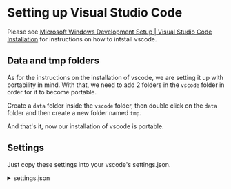 # Setting up Visual Studio Code

Please see [Microsoft Windows Development Setup | Visual Studio Code Installation](./Windows%20Development%20Environment.md#visual-studio-code-installation) for instructions on how to intstall vscode.

## Data and tmp folders

As for the instructions on the installation of vscode, we are setting it up with portability in mind. With that, we need to add 2 folders in the `vscode` folder in order for it to become portable.

Create a `data` folder inside the `vscode` folder, then double click on the `data` folder and then create a new folder named `tmp`.

And that's it, now our installation of vscode is portable.

## Settings

Just copy these settings into your vscode's settings.json.

<details>
    <summary>settings.json</summary>

```json
{
    "workbench.sideBar.location": "right",
    "files.eol": "\n",
    "telemetry.telemetryLevel": "off",
    "git.path": "C:/SW/git/cmd/git.exe",
    "terminal.integrated.profiles.windows": {
        "PowerShell": {
            "source": "PowerShell",
            "icon": "terminal-powershell"
        },
        "Command Prompt": {
            "path": [
                "${env:windir}\\Sysnative\\cmd.exe",
                "${env:windir}\\System32\\cmd.exe"
            ],
            "args": [
                "/k",
                "C:/SW/git/bin/bash",
                "--login",
                "-i"
            ],
            "icon": "terminal-cmd"
        },
        "Git Bash": {
            "source": "Git Bash"
        }
    },
    "terminal.integrated.defaultProfile.windows": "Command Prompt",
    "editor.minimap.enabled": false
}
```
</details>

